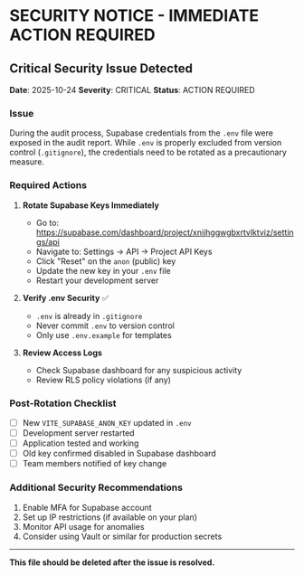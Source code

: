 # SECURITY NOTICE - IMMEDIATE ACTION REQUIRED

## Critical Security Issue Detected

**Date**: 2025-10-24
**Severity**: CRITICAL
**Status**: ACTION REQUIRED

### Issue
During the audit process, Supabase credentials from the `.env` file were exposed in the audit report. While `.env` is properly excluded from version control (`.gitignore`), the credentials need to be rotated as a precautionary measure.

### Required Actions

1. **Rotate Supabase Keys Immediately**
   - Go to: https://supabase.com/dashboard/project/xnijhggwgbxrtvlktviz/settings/api
   - Navigate to: Settings → API → Project API Keys
   - Click "Reset" on the `anon` (public) key
   - Update the new key in your `.env` file
   - Restart your development server

2. **Verify .env Security** ✅
   - `.env` is already in `.gitignore`
   - Never commit `.env` to version control
   - Only use `.env.example` for templates

3. **Review Access Logs**
   - Check Supabase dashboard for any suspicious activity
   - Review RLS policy violations (if any)

### Post-Rotation Checklist
- [ ] New `VITE_SUPABASE_ANON_KEY` updated in `.env`
- [ ] Development server restarted
- [ ] Application tested and working
- [ ] Old key confirmed disabled in Supabase dashboard
- [ ] Team members notified of key change

### Additional Security Recommendations
1. Enable MFA for Supabase account
2. Set up IP restrictions (if available on your plan)
3. Monitor API usage for anomalies
4. Consider using Vault or similar for production secrets

---

**This file should be deleted after the issue is resolved.**
